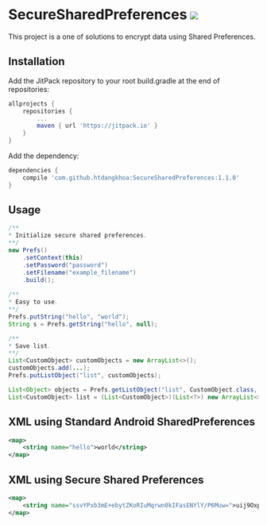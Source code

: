 # SecureSharedPreferences [![](https://jitpack.io/v/htdangkhoa/SecureSharedPreferences.svg)](https://jitpack.io/#htdangkhoa/SecureSharedPreferences)

This project is a one of solutions to encrypt data using Shared Preferences.
  
## Installation
Add the JitPack repository to your root build.gradle at the end of repositories:
```gradle
allprojects {
    repositories {
        ...
        maven { url 'https://jitpack.io' }
    }
}
```
Add the dependency:
```gradle
dependencies {
	compile 'com.github.htdangkhoa:SecureSharedPreferences:1.1.0'
}
```

## Usage
```java
/**
* Initialize secure shared preferences.
**/
new Prefs()
	.setContext(this)
    .setPassword("password")
    .setFilename("example_filename")
    .build();
    
/**
* Easy to use.
**/
Prefs.putString("hello", "world");
String s = Prefs.getString("hello", null);

/**
* Save list.
**/
List<CustomObject> customObjects = new ArrayList<>();
customObjects.add(...);
Prefs.putListObject("list", customObjects);

List<Object> objects = Prefs.getListObject("list", CustomObject.class, null);
List<CustomObject> list = (List<CustomObject>)(List<?>) new ArrayList<>(objects); 
```

## XML using Standard Android SharedPreferences
```xml
<map>
    <string name="hello">world</string>
</map>
```
## XML using Secure Shared Preferences
```xml
<map>
	<string name="ssvYPxb3mE+ebytZKoRIuMqrwn0kIFasENYlY/P6Muw=">uij9OxpVOB+N9mvLketIjQ==:dfYsnMagXw4DDeqmA2EnXocPJu8nsVp9WP2Zj0k+JUc=:XjVBOMAViOv4WEZme2+bbw==</string>
</map>
```
